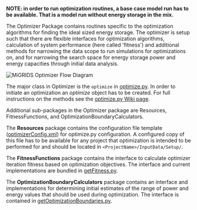 **NOTE: in order to run optimization routines, a base case model run has to be available. That is a model run without energy storage in the mix.**

The Optimizer Package contains routines specific to the optimization algorithms for finding the ideal sized energy storage. The optimizer is setup such that there are flexible interfaces for optimization algorithms, calculation of system performance (here called 'fitness') and additional methods for narrowing the data scope to run simulations for optimizations on, and for narrowing the search space for energy storage power and energy capacities through initial data analysis. 

![MiGRIDS Optimizer Flow Diagram](/acep-uaf/MiGRIDS/blob/master/MiGRIDS/Resources/documentationImages/GBSOptimizer%20Flow%20Diagram%20-%20Page%201.png)

The major class in Optimizer is the `optimize` in [optimize.py](optimize.py). In order to initiate an optimization an _optimize_ object has to be created. For full instructions on the methods see the [optimize.py Wiki page](optimize.py).

Additional sub-packages in the Optimizer package are Resources, FitnessFunctions, and OptimizationBoundaryCalculators. 

The **Resources** package contains the configuration file template ([optimizerConfig.xml](optimizerConfig.xml)) for optimize.py configuration. A configured copy of this file has to be available for any project that optimization is intended to be performed for and should be located in `<ProjectName>/InputData/Setup/`. 

The **FitnessFunctions** package contains the interface to calculate optimizer iteration fitness based on optimization objectives. The interface and current implementations are bundled in [getFitness.py](getFitness.py). 

The **OptimizationBoundaryCalculators** package contains an interface and implementations for determining initial estimates of the range of power and energy values that should be used during optimization. The interface is contained in [getOptimizationBoundaries.py](getOptimizationBoundaries.py). 
